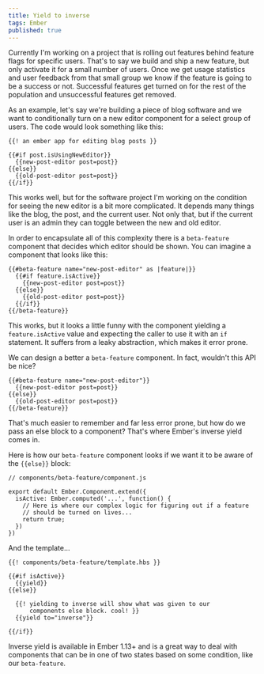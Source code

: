 ```yaml
---
title: Yield to inverse
tags: Ember
published: true
---
```


Currently I'm working on a project that is rolling out features behind
feature flags for specific users. That's to say we build and ship a new
feature, but only activate it for a small number of users. Once we get
usage statistics and user feedback from that small group we
know if the feature is going to be a success or not. Successful features
get turned on for the rest of the population and unsuccessful features get
removed.

As an example, let's say we're building a piece of blog software and we
want to conditionally turn on a new editor component for a select group
of users. The code would look something like this:

    {{! an ember app for editing blog posts }}

    {{#if post.isUsingNewEditor}}
      {{new-post-editor post=post}}
    {{else}}
      {{old-post-editor post=post}}
    {{/if}}

This works well, but for the software project I'm working on the
condition for seeing the new editor is a bit more complicated. It
depends many things like the blog, the post, and the current user. Not
only that, but if the current user is an admin they can toggle between
the new and old editor.

In order to encapsulate all of this complexity there is a ``beta-feature``
component that decides which editor should be shown. You can imagine a
component that looks like this:

    {{#beta-feature name="new-post-editor" as |feature|}}
      {{#if feature.isActive}}
        {{new-post-editor post=post}}
      {{else}}
        {{old-post-editor post=post}}
      {{/if}}
    {{/beta-feature}}

This works, but it looks a little funny with the component yielding a
`feature.isActive` value and expecting the caller to use it with an `if`
statement. It suffers from a leaky abstraction, which makes it
error prone.

We can design a better a `beta-feature` component. In fact,
wouldn't this API be nice?

    {{#beta-feature name="new-post-editor"}}
      {{new-post-editor post=post}}
    {{else}}
      {{old-post-editor post=post}}
    {{/beta-feature}}

That's much easier to remember and far less error prone, but how do we
pass an else block to a component? That's where Ember's inverse yield
comes in.

Here is how our `beta-feature` component looks if we want it to be aware
of the `{{else}}` block:

    // components/beta-feature/component.js

    export default Ember.Component.extend({
      isActive: Ember.computed('...', function() {
        // Here is where our complex logic for figuring out if a feature
        // should be turned on lives...
        return true;
      })
    })

And the template...

    {{! components/beta-feature/template.hbs }}

    {{#if isActive}}
      {{yield}}
    {{else}}

      {{! yielding to inverse will show what was given to our
          components else block. cool! }}
      {{yield to="inverse"}}

    {{/if}}

Inverse yield is available in Ember 1.13+ and is a great way to deal
with components that can be in one of two states based on some
condition, like our `beta-feature`.
